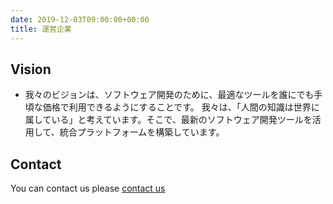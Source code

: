```yaml
---
date: 2019-12-03T09:00:00+00:00
title: 運営企業
---
```


## Vision
- 我々のビジョンは、ソフトウェア開発のために、最適なツールを誰にでも手頃な価格で利用できるようにすることです。
我々は、「人間の知識は世界に属している」と考えています。そこで、最新のソフトウェア開発ツールを活用して、統合プラットフォームを構築しています。

## Contact
You can contact us please [contact us](mailto:hello@orangesys.io)
